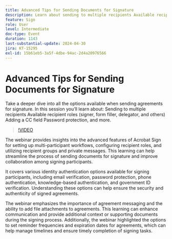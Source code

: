 ```yaml
---
title: Advanced Tips for Sending Documents for Signature
description: Learn about sending to multiple recipients Available recipient roles (signer, form filler, delegator, and others) Adding a CC field Password protection, and more.
feature: Sign
role: User
level: Intermediate
doc-type: Event
duration: 1143
last-substantial-update: 2024-04-30
jira: KT-15295
exl-id: 15b61eb5-3a5f-4dbe-94ac-2d4a20976566
---
```

# Advanced Tips for Sending Documents for Signature

Take a deeper dive into all the options available when sending agreements for signature. In this session you’ll learn about: Sending to multiple recipients Available recipient roles (signer, form filler, delegator, and others) Adding a CC field Password protection, and more.

>[!VIDEO](https://video.tv.adobe.com/v/3428186/?learn=on)

The webinar provides insights into the advanced features of Acrobat Sign for setting up multi-participant workflows, configuring recipient roles, and utilizing recipient groups and private messages. This learning can help streamline the process of sending documents for signature and improve collaboration among signing participants.

It covers various identity authentication options available for signing participants, including email verification, password protection, phone authentication, knowledge-based authentication, and government ID verification. Understanding these options can help ensure the security and authenticity of signed agreements.

The webinar emphasizes the importance of agreement messaging and the ability to add file attachments to agreements. This learning can enhance communication and provide additional context or supporting documents during the signing process. Additionally, the webinar highlighted the options to set reminder frequencies and expiration dates for agreements, which can help manage timelines and ensure timely completion of signing tasks.
